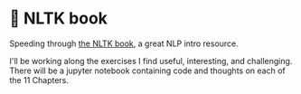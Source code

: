 # 💨 NLTK book

Speeding through [the NLTK book](nltk.org/book/), a great NLP intro resource.

I'll be working along the exercises I find useful, interesting, and challenging. There will be a jupyter notebook containing code and thoughts on each of the 11 Chapters.
